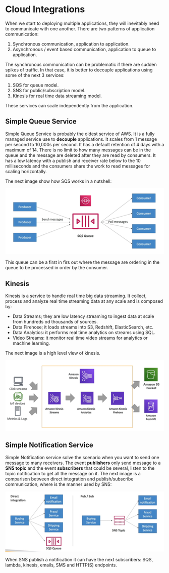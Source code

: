 Cloud Integrations
==================

When we start to deploying multiple applications, they will inevitably need to communicate with one another. There are two patterns of application communication:

1. Synchronous communication, application to application.
2. Asynchronous / event based communication, application to queue to application.

The synchronous communication can be problematic if there are sudden spikes of traffic. In that case, it is better to decouple applications using some of the next 3 services:

1. SQS for queue model.
2. SNS for public/subscription model.
3. Kinesis for real time data streaming model.

These services can scale independently from the application.

Simple Queue Service
--------------------

Simple Queue Service is probably the oldest service of AWS. It is a fully managed service use to **decouple** applications. It scales from 1 message per second to 10,000s per second. It has a default retention of 4 days with a maximum of 14. There is no limit to how many messages can be in the queue and the message are deleted after they are read by consumers. It has a low latency with a publish and receiver rate below to the 10 milliseconds and  the consumers share the work to read messages for scaling horizontally.

The next image show how SQS works in a nutshell:

![SQS](../assets/images/10A-sqs.png)

This queue can be a first in firs out where the message are ordering in the queue to be processed in order by the consumer.

Kinesis
-------

Kinesis is a service to handle real time big data streaming. It collect, process and analyze real time streaming data at any scale and is composed by:

- Data Streams; they are low latency streaming to ingest data at scale from hundreds od thousands of sources.
- Data Firehose; it loads streams into S3, Redshift, ElasticSearch, etc.
- Data Analytics: it performs real time analytics on streams using SQL.
- Video Streams: it monitor real time video streams for analytics or machine learning.

The next image is a high level view of kinesis.

![Kinesis](../assets/images/10B-kinesis.png)

Simple Notification Service
---------------------------

Simple Notification service solve the scenario when you want to send one message to many receivers. The event **publishers** only send message to a **SNS topic** and the event **subscribers** that could be several, listen to the topic notification to get all the message on it. The next image is a comparison between direct integration and publish/subscribe communication, where is the manner used by SNS:

![SNS](../assets/images/10C-sns.png)

When SNS publish a notification it can have the next subscribers: SQS, lambda, kinesis, emails, SMS and HTTP(S) endpoints.
